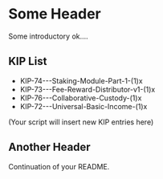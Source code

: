 # Some Header

Some introductory ok....

## KIP List
- KIP-74---Staking-Module-Part-1-(1)x
- KIP-73---Fee-Reward-Distributor-v1-(1)x
- KIP-76---Collaborative-Custody-(1)x
- KIP-72---Universal-Basic-Income-(1)x

(Your script will insert new KIP entries here)

## Another Header

Continuation of your README.
